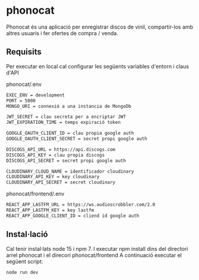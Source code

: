 # phonocat

Phonocat és una aplicació per enregistrar discos de vinil, compartir-los amb altres usuaris i fer ofertes de compra / venda.

## Requisits

Per executar en local cal configurar les següents variables d'entorn i claus d'API

phonocat/.env

```bash
EXEC_ENV = development
PORT = 5000
MONGO_URI = connexió a una instancia de MongoDb

JWT_SECRET = clau secreta per a encriptar JWT
JWT_EXPIRATION_TIME = temps expiració token

GOOGLE_OAUTH_CLIENT_ID = clau propia google auth
GOOGLE_OAUTH_CLIENT_SECRET = secret propi google auth

DISCOGS_API_URL = https://api.discogs.com
DISCOGS_API_KEY = clau propia discogs
DISCOGS_API_SECRET = secret propi google auth

CLOUDINARY_CLOUD_NAME = identificador cloudinary
CLOUDINARY_API_KEY = key cloudinary
CLOUDINARY_API_SECRET = secret cloudinary
```

phonocat/frontend/.env

```bash
REACT_APP_LASTFM_URL = https://ws.audioscrobbler.com/2.0
REACT_APP_LASTFM_KEY = key lastfm
REACT_APP_GOOGLE_CLIENT_ID = cliend id google auth
```

## Instal·lació

Cal tenir instal·lats node 15 i npm 7. I executar npm install dins del directori arrel phonocat i el direcori phonocat/frontend
A continuació executar el següent script:

```bash
node run dev
```
